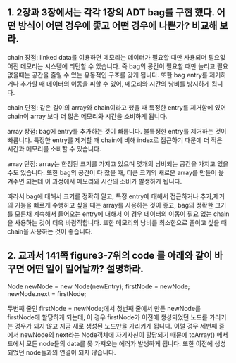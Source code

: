 ## 1. 2장과 3장에서는 각각 1장의 ADT bag를 구현 했다. 어떤 방식이 어떤 경우에 좋고 어떤 경우에 나쁜가? 비교해 보라.

chain 장점:
linked data를 이용하면 메모리는 데이터가 필요할 때만 사용되며 필요없어진 메모리는 시스템에 리턴할 수 있습니다.
즉 bag의 공간이 필요할 때만 늘리고 필요 없을때는 공간을 줄일 수 있는 유동적인 구조를 갖게 됩니다.
또한 bag entry를 제거하거나 추가할 때 데이터의 이동을 피할 수 있어, 메모리와 시간의 낭비를 방지하게 됩니다.

chain 단점:
같은 길이의 array와 chain이라고 했을 때 특정한 entry를 제거함에 있어 chain이 array 보다 더 많은 메모리와 시간을 소비하게 됩니다.

array 장점:
bag에 entry를 추가하는 것이 빠릅니다.
불특정한 entry를 제거하는 것이 빠릅니다.
특정한 entry를 제거할 때 chain에 비해 index로 접근하기 때문에 
더 적은 시간과 메모리를 소비할 수 있습니다.

array 단점:
array는 한정된 크기를 가지고 있으며 몇개의 낭비되는 공간을 가지고 있을 수도 있습니다.
또한 bag의 공간이 다 찼을 때, 더큰 크기의 새로운 array를 만들어 옮겨주면 되는데 이 과정에서 메모리와 시간의 소비가 발생하게 됩니다.

따라서 bag에 대해서 크기를 정확히 알고, 특정 entry에 대해서 접근하거나 추가,제거의 기능을 빠르게 수행하고 싶을 때는 array를 사용하는 것이 좋고, bag의 정확한 크기를 모른채 계속해서 들어오는 entry에 대해서 이 경우 데이터의 이동이 필요 없는 chain을 사용하는 것이 더욱 바람직합니다. 또한 메모리의 낭비를 최소한으로 줄이고 싶을 때 chain을 사용하는 것이 좋습니다.

## 2. 교과서 141쪽 figure3-7위의 code 를 아래와 같이 바꾸면 어떤 일이 일어날까? 설명하라.
 Node newNode = new Node(newEntry);
 firstNode = newNode;
 newNode.next = firstNode;

두번째 줄인 firstNode = newNode;에서 첫번째 줄에서 만든 newNode를 firstNode에 할당하게 되는데, 이 경우 firstNode가 이전에 생성되었던 노드를 가리키는 경우가 되지 않고 지금 새로 생성된 노드만을 가리키게 됩니다. 이럴 경우 세번째 줄에서 newNode의 next라는 Node객체에 자기자신이 할당되기 때문에 toArray() 메서드에서 모든 node들의 data를 못 가져오는 에러가 발생하게 됩니다. 또한 이전에 생성되었던 node들과의 연결이 되지 않습니다.